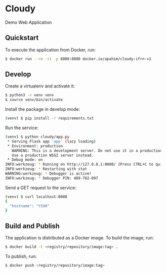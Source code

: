 # Cloudy

Demo Web Application

## Quickstart

To execute the application from Docker, run:

```bash
$ docker run --rm -it -p 8080:8080 docker.io/apahim/cloudy:ifrn-v1
```

## Develop

Create a virtualenv and activate it:

```bash
$ python3 -v venv venv
$ source venv/bin/activate
```

Install the package in develop mode:

```bash
(venv) $ pip install -r requirements.txt
```

Run the service:

```bash
(venv) $ python cloudy/app.py 
 * Serving Flask app 'app' (lazy loading)
 * Environment: production
   WARNING: This is a development server. Do not use it in a production deployment.
   Use a production WSGI server instead.
 * Debug mode: on
INFO:werkzeug: * Running on http://127.0.0.1:8080/ (Press CTRL+C to quit)
INFO:werkzeug: * Restarting with stat
WARNING:werkzeug: * Debugger is active!
INFO:werkzeug: * Debugger PIN: 489-782-097
```

Send a GET request to the service:

```bash
(venv) $ curl localhost:8080
{
  "hostname": "t590"
}
```

## Build and Publish

The application is distributed as a Docker image. To build the image, run:

```bash
$ docker build -t <registry/repository/image:tag> .
``` 

To publish, run:

```bash
$ docker push <registry/repository/image:tag>
``` 
